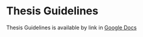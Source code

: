 






Thesis Guidelines
=================






Thesis Guidelines is available by link in [Google Docs](https://docs.google.com/document/d/1V41lifNZIfVq2XyEFZKIeBPHedl15iA7t1DpnByURH8/edit?usp=sharing) 











